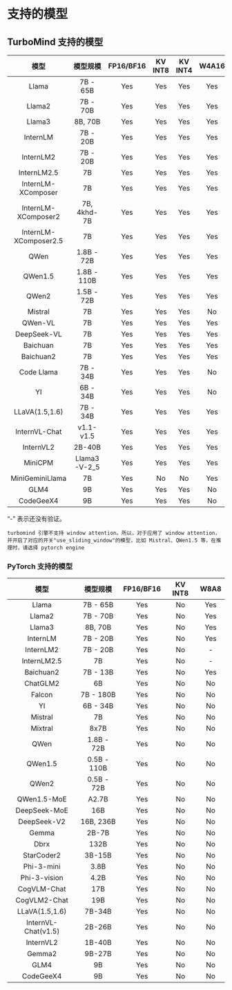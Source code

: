 # 支持的模型

## TurboMind 支持的模型

|         模型          |   模型规模   | FP16/BF16 | KV INT8 | KV INT4 | W4A16 |
| :-------------------: | :----------: | :-------: | :-----: | :-----: | :---: |
|         Llama         |   7B - 65B   |    Yes    |   Yes   |   Yes   |  Yes  |
|        Llama2         |   7B - 70B   |    Yes    |   Yes   |   Yes   |  Yes  |
|        Llama3         |   8B, 70B    |    Yes    |   Yes   |   Yes   |  Yes  |
|       InternLM        |   7B - 20B   |    Yes    |   Yes   |   Yes   |  Yes  |
|       InternLM2       |   7B - 20B   |    Yes    |   Yes   |   Yes   |  Yes  |
|      InternLM2.5      |      7B      |    Yes    |   Yes   |   Yes   |  Yes  |
|  InternLM-XComposer   |      7B      |    Yes    |   Yes   |   Yes   |  Yes  |
|  InternLM-XComposer2  | 7B, 4khd-7B  |    Yes    |   Yes   |   Yes   |  Yes  |
| InternLM-XComposer2.5 |      7B      |    Yes    |   Yes   |   Yes   |  Yes  |
|         QWen          |  1.8B - 72B  |    Yes    |   Yes   |   Yes   |  Yes  |
|        QWen1.5        | 1.8B - 110B  |    Yes    |   Yes   |   Yes   |  Yes  |
|         QWen2         |  1.5B - 72B  |    Yes    |   Yes   |   Yes   |  Yes  |
|        Mistral        |      7B      |    Yes    |   Yes   |   Yes   |  No   |
|        QWen-VL        |      7B      |    Yes    |   Yes   |   Yes   |  Yes  |
|      DeepSeek-VL      |      7B      |    Yes    |   Yes   |   Yes   |  Yes  |
|       Baichuan        |      7B      |    Yes    |   Yes   |   Yes   |  Yes  |
|       Baichuan2       |      7B      |    Yes    |   Yes   |   Yes   |  Yes  |
|      Code Llama       |   7B - 34B   |    Yes    |   Yes   |   Yes   |  No   |
|          YI           |   6B - 34B   |    Yes    |   Yes   |   Yes   |  No   |
|    LLaVA(1.5,1.6)     |   7B - 34B   |    Yes    |   Yes   |   Yes   |  Yes  |
|     InternVL-Chat     |  v1.1- v1.5  |    Yes    |   Yes   |   Yes   |  Yes  |
|       InternVL2       |    2B-40B    |    Yes    |   Yes   |   Yes   |  Yes  |
|        MiniCPM        | Llama3-V-2_5 |    Yes    |   Yes   |   Yes   |  Yes  |
|    MiniGeminiLlama    |      7B      |    Yes    |   No    |   No    |  Yes  |
|         GLM4          |      9B      |    Yes    |   Yes   |   Yes   |  No   |
|       CodeGeeX4       |      9B      |    Yes    |   Yes   |   Yes   |  No   |

“-” 表示还没有验证。

```{note}
turbomind 引擎不支持 window attention。所以，对于应用了 window attention，并开启了对应的开关"use_sliding_window"的模型，比如 Mistral、QWen1.5 等，在推理时，请选择 pytorch engine
```

### PyTorch 支持的模型

|        模型         |  模型规模   | FP16/BF16 | KV INT8 | W8A8 |
| :-----------------: | :---------: | :-------: | :-----: | :--: |
|        Llama        |  7B - 65B   |    Yes    |   No    | Yes  |
|       Llama2        |  7B - 70B   |    Yes    |   No    | Yes  |
|       Llama3        |   8B, 70B   |    Yes    |   No    | Yes  |
|      InternLM       |  7B - 20B   |    Yes    |   No    | Yes  |
|      InternLM2      |  7B - 20B   |    Yes    |   No    |  -   |
|     InternLM2.5     |     7B      |    Yes    |   No    |  -   |
|      Baichuan2      |  7B - 13B   |    Yes    |   No    | Yes  |
|      ChatGLM2       |     6B      |    Yes    |   No    |  No  |
|       Falcon        |  7B - 180B  |    Yes    |   No    |  No  |
|         YI          |  6B - 34B   |    Yes    |   No    |  No  |
|       Mistral       |     7B      |    Yes    |   No    |  No  |
|       Mixtral       |    8x7B     |    Yes    |   No    |  No  |
|        QWen         | 1.8B - 72B  |    Yes    |   No    |  No  |
|       QWen1.5       | 0.5B - 110B |    Yes    |   No    |  No  |
|        QWen2        | 0.5B - 72B  |    Yes    |   No    |  No  |
|     QWen1.5-MoE     |    A2.7B    |    Yes    |   No    |  No  |
|    DeepSeek-MoE     |     16B     |    Yes    |   No    |  No  |
|     DeepSeek-V2     |  16B, 236B  |    Yes    |   No    |  No  |
|        Gemma        |    2B-7B    |    Yes    |   No    |  No  |
|        Dbrx         |    132B     |    Yes    |   No    |  No  |
|     StarCoder2      |   3B-15B    |    Yes    |   No    |  No  |
|     Phi-3-mini      |    3.8B     |    Yes    |   No    |  No  |
|    Phi-3-vision     |    4.2B     |    Yes    |   No    |  No  |
|     CogVLM-Chat     |     17B     |    Yes    |   No    |  No  |
|    CogVLM2-Chat     |     19B     |    Yes    |   No    |  No  |
|   LLaVA(1.5,1.6)    |   7B-34B    |    Yes    |   No    |  No  |
| InternVL-Chat(v1.5) |   2B-26B    |    Yes    |   No    |  No  |
|      InternVL2      |   1B-40B    |    Yes    |   No    |  No  |
|       Gemma2        |   9B-27B    |    Yes    |   No    |  No  |
|        GLM4         |     9B      |    Yes    |   No    |  No  |
|      CodeGeeX4      |     9B      |    Yes    |   No    |  No  |
